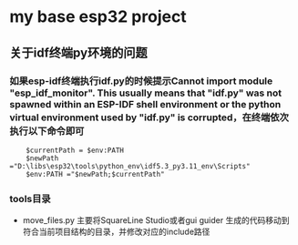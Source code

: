 # my base esp32 project

## 关于idf终端py环境的问题

### 如果esp-idf终端执行idf.py的时候提示Cannot import module "esp_idf_monitor". This usually means that "idf.py" was not spawned within an ESP-IDF shell environment or the python virtual environment used by "idf.py" is corrupted，在终端依次执行以下命令即可

``` shell
    $currentPath = $env:PATH
    $newPath ="D:\libs\esp32\tools\python_env\idf5.3_py3.11_env\Scripts"
    $env:PATH ="$newPath;$currentPath"
```

### tools目录

- move_files.py 主要将SquareLine Studio或者gui guider 生成的代码移动到符合当前项目结构的目录，并修改对应的include路径
